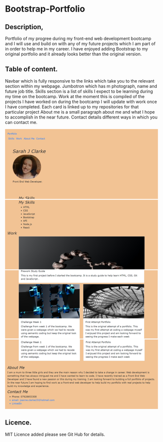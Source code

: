 # Bootstrap-Portfolio

## Description,
Portfolio of my progree during my front-end web development bootcamp and I will use and build on with any of my future projects
which I am part of in order to help me in my career. I have enjoyed adding Bootstrap to my original portfolio and it already looks better than the original version. 

## Table of content.

Navbar which is fully responsive to the links which take you to the relevant section within my webpage. 
Jumbotron which has m photograph, name and future job title. 
Skills section is a list of skills I expect to be learning during my time on the bootcamp.
Work at the moment this is compiled of the projects I have worked on during the bootcamp I will update with work once I have completed. Each card is linked up to my repositories for that particular project
About me is a small paragraph about me and what I hope to accomplish in the near future.
Contact details different ways in which you can contact me.

![alt text](/Images/screenprint1.png?raw=true)
![alt text](/Images/screenprint2.png?raw=true)
![alt text](/Images/screenprint3.png?raw=true)
![alt text](/Images/screenprint4.png?raw=true)

## Licence.
MIT Licence added please see Git Hub for details.